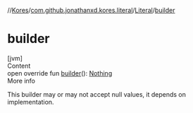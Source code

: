 //[Kores](../../index.md)/[com.github.jonathanxd.kores.literal](../index.md)/[Literal](index.md)/[builder](builder.md)



# builder  
[jvm]  
Content  
open override fun [builder](builder.md)(): [Nothing](https://kotlinlang.org/api/latest/jvm/stdlib/kotlin/-nothing/index.html)  
More info  


This builder may or may not accept null values, it depends on implementation.

  



